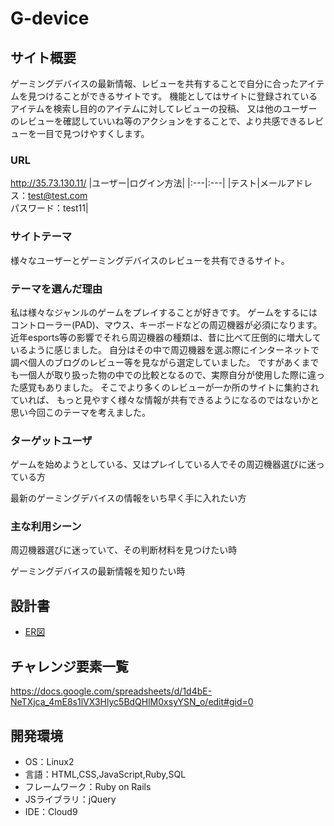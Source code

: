 # G-device

## サイト概要
ゲーミングデバイスの最新情報、レビューを共有することで自分に合ったアイテムを見つけることができるサイトです。
機能としてはサイトに登録されているアイテムを検索し目的のアイテムに対してレビューの投稿、
又は他のユーザーのレビューを確認していいね等のアクションをすることで、より共感できるレビューを一目で見つけやすくします。

### URL
http://35.73.130.11/
|ユーザー|ログイン方法|
|:---|:---|
|テスト|メールアドレス：test@test.com<br>パスワード：test11|

### サイトテーマ
様々なユーザーとゲーミングデバイスのレビューを共有できるサイト。

### テーマを選んだ理由
私は様々なジャンルのゲームをプレイすることが好きです。
ゲームをするにはコントローラー(PAD)、マウス、キーボードなどの周辺機器が必須になります。
近年esports等の影響でそれら周辺機器の種類は、昔に比べて圧倒的に増大しているように感じました。
自分はその中で周辺機器を選ぶ際にインターネットで調べ個人のブログのレビュー等を見ながら選定していました。
ですがあくまでも一個人が取り扱った物の中での比較となるので、実際自分が使用した際に違った感覚もありました。
そこでより多くのレビューが一か所のサイトに集約されていれば、
もっと見やすく様々な情報が共有できるようになるのではないかと思い今回このテーマを考えました。

### ターゲットユーザ
ゲームを始めようとしている、又はプレイしている人でその周辺機器選びに迷っている方

最新のゲーミングデバイスの情報をいち早く手に入れたい方

### 主な利用シーン
周辺機器選びに迷っていて、その判断材料を見つけたい時

ゲーミングデバイスの最新情報を知りたい時

## 設計書
- [ER図](https://app.diagrams.net/#G1l1o5tH5RAJ5mErKB-tacHj52D7FkIN8c)

## チャレンジ要素一覧
https://docs.google.com/spreadsheets/d/1d4bE-NeTXjca_4mE8s1lVX3Hlyc5BdQHlM0xsyYSN_o/edit#gid=0

## 開発環境
- OS：Linux2
- 言語：HTML,CSS,JavaScript,Ruby,SQL
- フレームワーク：Ruby on Rails
- JSライブラリ：jQuery
- IDE：Cloud9
